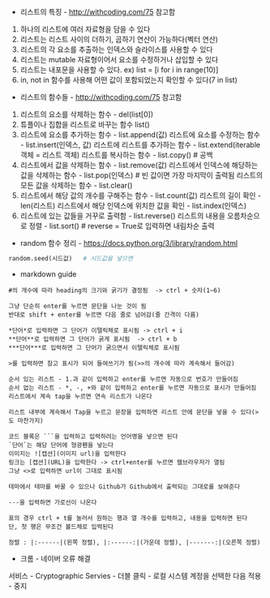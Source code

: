 

- 리스트의 특징 - http://withcoding.com/75  참고함

1. 하나의 리스트에 여러 자료형을 담을 수 있다
2. 리스트는 리스트 사이의 더하기, 곱하기 연산이 가능하다(벡터 연산)
3. 리스트의 각 요소를 추출하는 인덱스와 슬라이스를 사용할 수 있다
4. 리스트는 mutable 자료형이어서 요소를 수정하거나 삽입할 수 있다
5. 리스트는 내포문을 사용할 수 있다. ex) list = [i for i in range(10)]
6. in, not in 함수를 사용해 어떤 값이 포함되었는지 확인할 수 있다(7 in list)



- 리스트의 함수들 - http://withcoding.com/75  참고함

1. 리스트의 요소를 삭제하는 함수 - del(list[0])
2. 튜플이나 집합을 리스트로 바꾸는 함수 list()
3. 리스트에 요소를 추가하는 함수 - list.append(값)
   리스트에 요소를 수정하는 함수 - list.insert(인덱스, 값)
   리스트에 리스트를 추가하는 함수 - list.extend(iterable 객체 = 리스트 객체)
   리스트를 복사하는 함수 - list.copy()   # 공백
4. 리스트에서 값을 삭제하는 함수 - list.remove(값)
   리스트에서 인덱스에 해당하는 값을 삭제하는 함수 - list.pop(인덱스)   # 빈 값이면 가장 마지막이 출력됨
   리스트의 모든 값을 삭제하는 함수 - list.clear()
5. 리스트에서 해당 값의 개수를 구해주는 함수 - list.count(값)
   리스트의 길이 확인 - len(리스트)
   리스트에서 해당 인덱스에 위치한 값을 확인 - list.index(인덱스)
6. 리스트에 있는 값들을 거꾸로 출력함 - list.reverse()
   리스트의 내용을 오름차순으로 정렬 - list.sort()   # reverse = True로 입력하면 내림차순 출력



* random 함수 정리 - https://docs.python.org/3/library/random.html

```python
random.seed(시드값)   # 시드값을 넣으면 


```



* markdown guide

```
#의 개수에 따라 heading의 크기와 굵기가 결정됨  -> ctrl + 숫자(1~6)

그냥 단순히 enter를 누르면 문단을 나눈 것이 됨
반대로 shift + enter를 누르면 다음 줄로 넘어감(줄 간격이 다름)

*단어*로 입력하면 그 단어가 이탤릭체로 표시됨 -> ctrl + i
**단어**로 입력하면 그 단어가 굵게 표시됨  -> ctrl + b
***단어***로 입력하면 그 단어가 굵으면서 이탤릭체로 표시됨

>를 입력하면 참고 표시가 되어 들여쓰기가 됨(>>의 개수에 따라 계속해서 들어감)

순서 있는 리스트 - 1.과 같이 입력하고 enter를 누르면 자동으로 번호가 만들어짐
순서 없는 리스트 - *, -, +와 같이 입력하고 enter를 누르면 자동으로 표시가 만들어짐
리스트에서 계속 tap을 누르면 연속 리스트가 나온다

리스트 내부에 계속해서 Tap을 누르고 문장을 입력하면 리스트 안에 문단을 넣을 수 있다(>도 마찬가지)

코드 블록은 ```을 입력하고 입력하려는 언어명을 넣으면 된다
`단어`는 해당 단어에 형광펜을 넣는다
이미지는 ![캡션](이미지 url)을 입력한다
링크는 [캡션](URL)을 입력한다 -> ctrl+enter를 누르면 웹브라우저가 열림
그냥 <>로 입력하면 url이 그대로 표시됨

테마에서 테마를 바꿀 수 있으나 Github가 Github에서 출력되는 그대로를 보여준다

---을 입력하면 가로선이 나온다

표의 경우 ctrl + t를 눌러서 원하는 행과 열 개수를 입력하고, 내용을 입력하면 된다
단, 첫 행은 무조건 볼드체로 입력된다

정렬 : |:------|(왼쪽 정렬), |:------:|(가운데 정렬), |-------:|(오른쪽 정렬)
```



* 크롬 - 네이버 오류 해결

서비스 - Cryptographic Servies - 더블 클릭 - 로컬 시스템 계정을 선택한 다음 적용 - 중지





